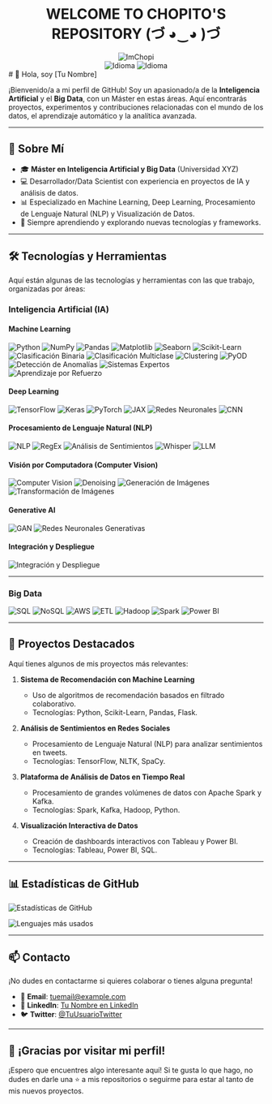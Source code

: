 <div align="center">
        <h1>WELCOME TO CHOPITO'S REPOSITORY (づ ◕‿◕ )づ</h1>
        <img src="https://komarev.com/ghpvc/?username=ImChopi" alt="ImChopi"/>
        <br>
        <img src="https://img.shields.io/badge/Nat-🇪🇸-%23aaaaaa.svg?style=flat" alt="Idioma"/>
        <img src="https://img.shields.io/badge/B1-🇬🇧-%23aaaaaa.svg?style=flat" alt="Idioma"/>
        <br>
</div>
# 👋 Hola, soy [Tu Nombre] 

¡Bienvenido/a a mi perfil de GitHub! Soy un apasionado/a de la **Inteligencia Artificial** y el **Big Data**, con un Máster en estas áreas. Aquí encontrarás proyectos, experimentos y contribuciones relacionadas con el mundo de los datos, el aprendizaje automático y la analítica avanzada.

---

## 🚀 Sobre Mí

- 🎓 **Máster en Inteligencia Artificial y Big Data** (Universidad XYZ)
- 💻 Desarrollador/Data Scientist con experiencia en proyectos de IA y análisis de datos.
- 📊 Especializado en Machine Learning, Deep Learning, Procesamiento de Lenguaje Natural (NLP) y Visualización de Datos.
- 🌱 Siempre aprendiendo y explorando nuevas tecnologías y frameworks.

---

## 🛠 Tecnologías y Herramientas

Aquí están algunas de las tecnologías y herramientas con las que trabajo, organizadas por áreas:
### Inteligencia Artificial (IA)

#### Machine Learning
![Python](https://img.shields.io/badge/Python-3776AB?style=for-the-badge&logo=python&logoColor=white)
![NumPy](https://img.shields.io/badge/NumPy-013243?style=for-the-badge&logo=numpy&logoColor=white)
![Pandas](https://img.shields.io/badge/Pandas-150458?style=for-the-badge&logo=pandas&logoColor=white)
![Matplotlib](https://img.shields.io/badge/Matplotlib-11557C?style=for-the-badge&logo=matplotlib&logoColor=white)
![Seaborn](https://img.shields.io/badge/Seaborn-4B77BE?style=for-the-badge&logo=seaborn&logoColor=white)
![Scikit-Learn](https://img.shields.io/badge/Scikit_Learn-F7931E?style=for-the-badge&logo=scikit-learn&logoColor=white)
![Clasificación Binaria](https://img.shields.io/badge/Clasificación_Binaria-008CBA?style=for-the-badge)
![Clasificación Multiclase](https://img.shields.io/badge/Clasificación_Multiclase-FF6F00?style=for-the-badge)
![Clustering](https://img.shields.io/badge/Clustering-008CBA?style=for-the-badge)
![PyOD](https://img.shields.io/badge/PyOD-FF6F00?style=for-the-badge)
![Detección de Anomalías](https://img.shields.io/badge/Detección_de_Anomalías-FF6F00?style=for-the-badge)
![Sistemas Expertos](https://img.shields.io/badge/Sistemas_Expertos-008CBA?style=for-the-badge)
![Aprendizaje por Refuerzo](https://img.shields.io/badge/Aprendizaje_por_Refuerzo-FF6F00?style=for-the-badge)

#### Deep Learning
![TensorFlow](https://img.shields.io/badge/TensorFlow-FF6F00?style=for-the-badge&logo=tensorflow&logoColor=white)
![Keras](https://img.shields.io/badge/Keras-D00000?style=for-the-badge&logo=keras&logoColor=white)
![PyTorch](https://img.shields.io/badge/PyTorch-EE4C2C?style=for-the-badge&logo=pytorch&logoColor=white)
![JAX](https://img.shields.io/badge/JAX-000000?style=for-the-badge&logo=jax&logoColor=white)
![Redes Neuronales](https://img.shields.io/badge/Redes_Neuronales-FF6F00?style=for-the-badge)
![CNN](https://img.shields.io/badge/CNN-008CBA?style=for-the-badge)

#### Procesamiento de Lenguaje Natural (NLP)
![NLP](https://img.shields.io/badge/NLP-4B77BE?style=for-the-badge&logo=natural-language-processing&logoColor=white)
![RegEx](https://img.shields.io/badge/RegEx-009688?style=for-the-badge&logo=regex&logoColor=white)
![Análisis de Sentimientos](https://img.shields.io/badge/Análisis_de_Sentimientos-FF6F00?style=for-the-badge)
![Whisper](https://img.shields.io/badge/Whisper-000000?style=for-the-badge&logo=openai&logoColor=white)
![LLM](https://img.shields.io/badge/LLM-000000?style=for-the-badge&logo=openai&logoColor=white)

#### Visión por Computadora (Computer Vision)
![Computer Vision](https://img.shields.io/badge/Computer_Vision-FF6F00?style=for-the-badge)
![Denoising](https://img.shields.io/badge/Denoising-008CBA?style=for-the-badge)
![Generación de Imágenes](https://img.shields.io/badge/Generación_de_Imágenes-008CBA?style=for-the-badge)
![Transformación de Imágenes](https://img.shields.io/badge/Transformación_de_Imágenes-FF6F00?style=for-the-badge)

#### Generative AI
![GAN](https://img.shields.io/badge/GAN-FF6F00?style=for-the-badge)
![Redes Neuronales Generativas](https://img.shields.io/badge/Redes_Neuronales_Generativas-008CBA?style=for-the-badge)

#### Integración y Despliegue
![Integración y Despliegue](https://img.shields.io/badge/Integración_y_Despliegue-008CBA?style=for-the-badge)

---

### Big Data
![SQL](https://img.shields.io/badge/SQL-4479A1?style=for-the-badge&logo=mysql&logoColor=white)
![NoSQL](https://img.shields.io/badge/NoSQL-47A248?style=for-the-badge&logo=mongodb&logoColor=white)
![AWS](https://img.shields.io/badge/AWS-232F3E?style=for-the-badge&logo=amazonaws&logoColor=white)
![ETL](https://img.shields.io/badge/ETL-FF6F00?style=for-the-badge&logo=apachekafka&logoColor=white)
![Hadoop](https://img.shields.io/badge/Hadoop-66CCFF?style=for-the-badge&logo=apachehadoop&logoColor=black)
![Spark](https://img.shields.io/badge/Spark-E25A1C?style=for-the-badge&logo=apachespark&logoColor=white)
![Power BI](https://img.shields.io/badge/Power_BI-F2C811?style=for-the-badge&logo=powerbi&logoColor=black)

---



## 📂 Proyectos Destacados

Aquí tienes algunos de mis proyectos más relevantes:

1. **Sistema de Recomendación con Machine Learning**  
   - Uso de algoritmos de recomendación basados en filtrado colaborativo.
   - Tecnologías: Python, Scikit-Learn, Pandas, Flask.

2. **Análisis de Sentimientos en Redes Sociales**  
   - Procesamiento de Lenguaje Natural (NLP) para analizar sentimientos en tweets.
   - Tecnologías: TensorFlow, NLTK, SpaCy.

3. **Plataforma de Análisis de Datos en Tiempo Real**  
   - Procesamiento de grandes volúmenes de datos con Apache Spark y Kafka.
   - Tecnologías: Spark, Kafka, Hadoop, Python.

4. **Visualización Interactiva de Datos**  
   - Creación de dashboards interactivos con Tableau y Power BI.
   - Tecnologías: Tableau, Power BI, SQL.

---

## 📊 Estadísticas de GitHub

![Estadísticas de GitHub](https://github-readme-stats.vercel.app/api?username=imchopi&show_icons=true&theme=radical)

![Lenguajes más usados](https://github-readme-stats.vercel.app/api/top-langs/?username=imchopi&layout=compact&theme=radical)

---

## 📫 Contacto

¡No dudes en contactarme si quieres colaborar o tienes alguna pregunta!

- 📧 **Email**: [tuemail@example.com](mailto:tuemail@example.com)
- 💼 **LinkedIn**: [Tu Nombre en LinkedIn](https://www.linkedin.com/in/tuperfil)
- 🐦 **Twitter**: [@TuUsuarioTwitter](https://twitter.com/TuUsuarioTwitter)

---

## 🌟 ¡Gracias por visitar mi perfil!

¡Espero que encuentres algo interesante aquí! Si te gusta lo que hago, no dudes en darle una ⭐ a mis repositorios o seguirme para estar al tanto de mis nuevos proyectos.
